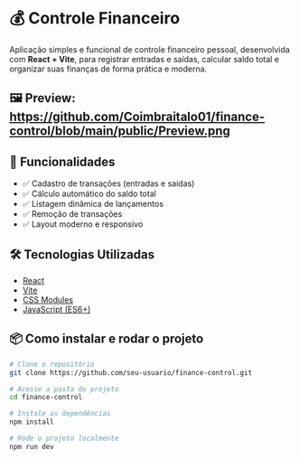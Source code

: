 # 💰 Controle Financeiro

Aplicação simples e funcional de controle financeiro pessoal, desenvolvida com **React + Vite**, para registrar entradas e saídas, calcular saldo total e organizar suas finanças de forma prática e moderna.

## 🖼️ Preview: https://github.com/Coimbraitalo01/finance-control/blob/main/public/Preview.png

## 🚀 Funcionalidades

- ✅ Cadastro de transações (entradas e saídas)
- ✅ Cálculo automático do saldo total
- ✅ Listagem dinâmica de lançamentos
- ✅ Remoção de transações
- ✅ Layout moderno e responsivo

## 🛠️ Tecnologias Utilizadas

- [React](https://reactjs.org)
- [Vite](https://vitejs.dev)
- [CSS Modules](https://github.com/css-modules/css-modules)
- [JavaScript (ES6+)](https://developer.mozilla.org/pt-BR/docs/Web/JavaScript)

## 📦 Como instalar e rodar o projeto

```bash
# Clone o repositório
git clone https://github.com/seu-usuario/finance-control.git

# Acesse a pasta do projeto
cd finance-control

# Instale as dependências
npm install

# Rode o projeto localmente
npm run dev
